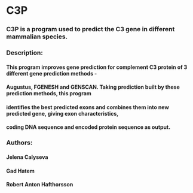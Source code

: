 # C3P
### C3P is a program used to predict the C3 gene in different mammalian species.

### Description:
####	 This program improves gene prediction for complement C3 protein of 3 different gene prediction methods - 
####	 Augustus, FGENESH and GENSCAN. Taking prediction built by these prediction methods, this program 
####	 identifies the best predicted exons and combines them into new predicted gene, giving exon characteristics,
####	 coding DNA sequence and encoded protein sequence as output.

### Authors:
####	 Jelena Calyseva
####	 Gad Hatem
####	 Robert Anton Hafthorsson

